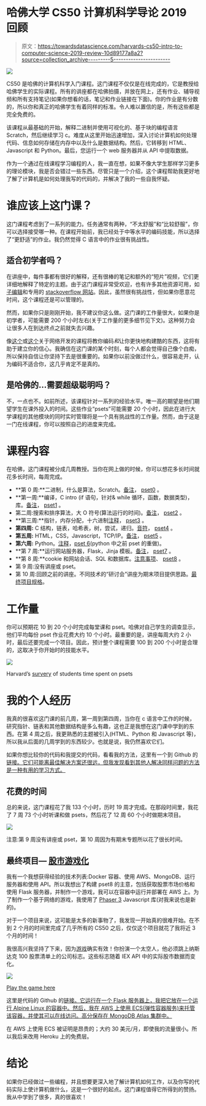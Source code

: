 # 哈佛大学 CS50 计算机科学导论 2019 回顾

> 原文：<https://towardsdatascience.com/harvards-cs50-intro-to-computer-science-2019-review-10d89177a8a2?source=collection_archive---------5----------------------->

![](img/3c762a6f72678aeba14a18d580a885f3.png)

CS50 是哈佛的计算机科学入门课程。这门课程不仅仅是在线完成的，它是教授给哈佛学生的实际课程。所有的讲座都在哈佛拍摄，并放在网上，还有作业、辅导视频和所有支持笔记(如果你想看的话，笔记和作业链接在下面)。你的作业是有分数的，所以你和真正的哈佛学生有着同样的标准。令人难以置信的是，所有这些都是完全免费的。

该课程从最基础的开始，解释二进制并使用可视化的、基于块的编程语言 Scratch，然后继续学习 c。难度从这里开始迅速增加，深入讨论计算机如何处理代码、信息如何存储在内存中以及什么是数据结构。然后，它转移到 HTML、Javascript 和 Python。最后，您运行一个 web 服务器并从 API 中提取数据。

作为一个通过在线课程学习编程的人，我一直在想，如果不像大学生那样学习更多的理论模块，我是否会错过一些东西。尽管只是一个介绍，这个课程帮助我更好地了解了计算机是如何处理我写的代码的，并解决了我的一些自我怀疑。

# 谁应该上这门课？

这门课程考虑到了一系列的能力。任务通常有两种，“不太舒服”和“比较舒服”，你可以选择接受哪一种。在课程开始前，我已经处于中等水平的编码技能，所以选择了“更舒适”的作业。我仍然觉得 C 语言中的作业很有挑战性。

## 适合初学者吗？

在讲座中，每件事都有很好的解释，还有很棒的笔记和额外的“短片”视频，它们更详细地解释了特定的主题。由于这门课程非常受欢迎，也有许多其他资源可用，如[子编辑](https://www.reddit.com/r/cs50/)和专用的 [stackoverflow 网站](https://cs50.stackexchange.com/)。因此，虽然很有挑战性，但如果你愿意花时间，这个课程还是可以管理的。

然而，如果你只是刚刚开始，我不建议你这么做。这门课的工作量很大，如果你是初学者，可能需要 200 个小时左右(关于工作量的更多细节见下文)。这种努力会让很多人在到达终点之前就失去兴趣。

像[这个](https://www.udemy.com/the-complete-web-developer-course-2/)或[这个](https://www.udemy.com/the-web-developer-bootcamp/)关于网络开发的课程将教你编码*和*让你更快地构建酷的东西，这将有助于建立你的信心。我确信在这门课的某个时刻，每个人都会觉得自己像个白痴，所以保持自信让你坚持下去是很重要的。如果你以前没做过什么，很容易走开，认为编码不适合你，这几乎肯定不是真的。

## 是哈佛的…需要超级聪明吗？

不，一点也不。如前所述，该课程针对一系列的经验水平。唯一高的期望是他们期望学生在课外投入的时间。这些作业“psets”可能需要 20 个小时，因此在进行大学课程的其他模块的同时实时管理将是一个具有挑战性的工作量。然而，由于这是一门在线课程，你可以按照自己的进度来完成。

# 课程内容

在哈佛，这门课程被分成几周教授。当你在网上做的时候，你可以想花多长时间就花多长时间，每周完成。

*   **第 0 周:**二进制，什么是算法，Scratch。[备注](https://cs50.harvard.edu/college/weeks/0/notes/)， [pset0](https://docs.cs50.net/2019/x/psets/0/index.html) 。
*   **第一周:**编译，C intro (if 语句，针对& while 循环，函数，数据类型)，库。[备注](https://cs50.harvard.edu/college/weeks/1/notes/)， [pset1](https://docs.cs50.net/2019/x/psets/1/index.html) 。
*   第二周:搜索和排序算法，大 O 符号(算法运行的时间)。[备注](https://cs50.harvard.edu/college/weeks/2/notes/)， [pset2](https://docs.cs50.net/2019/x/psets/2/index.html) 。
*   **第三周:**指针，内存分配，十六进制[注释](https://cs50.harvard.edu/college/weeks/3/notes/)， [pset3](https://docs.cs50.net/2019/x/psets/3/index.html) 。
*   **第四周:** C 结构，链表，哈希表，树，尝试，递归。[音符](https://cs50.harvard.edu/college/weeks/4/notes/)， [pset4](https://docs.cs50.net/2019/x/psets/4/index.html) 。
*   **第五周:** HTML，CSS，Javascript，TCP/IP。[备注](https://cs50.harvard.edu/college/weeks/5/notes/)， [pset5](https://docs.cs50.net/2019/x/psets/5/index.html) 。
*   **第六周:** Python。[注释](https://cs50.harvard.edu/college/weeks/6/notes/)，[pset 6](https://docs.cs50.net/2019/x/psets/6/index.html)(python 中之前 pset 的重做)。
*   **第 7 周:**运行网站服务器，Flask，Jinja 模板。[备注](https://cs50.harvard.edu/college/weeks/7/notes/)， [pset7](https://docs.cs50.net/2019/x/psets/7/index.html) 。
*   **第 8 周:**cookie 和网站会话、SQL 和数据库。[注意事项](https://cs50.harvard.edu/college/weeks/8/notes/)、 [pset8](https://docs.cs50.net/2019/x/psets/8/index.html) 。
*   第 9 周:没有讲座或 pset。
*   第 10 周:回顾之前的讲座。不同技术的“研讨会”讲座为期末项目提供思路。[最终项目规格](https://docs.cs50.net/2019/x/project/project.html)。

# 工作量

你可以预期花 10 到 20 个小时完成每堂课和 pset。哈佛对自己学生的调查显示，他们平均每份 pset 作业花费大约 10 个小时。最重要的是，讲座每周大约 2 小时，最后还要完成一个项目。因此，预计整个课程需要 100 到 200 个小时是合理的，这取决于你开始时的技能水平。

![](img/75b00704c586fb50cacbb18ba2585416.png)

Harvard’s [survery](https://cs50.harvard.edu/college/2019/fall/faqs/#how-much-work-is-cs50) of students time spent on psets

# 我的个人经历

我真的很喜欢这门课的前几周，第一周到第四周，当你在 c 语言中工作的时候，研究指针、链表和其他数据结构是多么有趣，这也正是我想在这门课中学到的东西。在第 4 周之后，我更熟悉的主题被引入(HTML、Python 和 Javascript 等)，所以我从后面的几周学到的东西较少。也就是说，我仍然喜欢它们。

如果你想比较你的代码和我提交的代码，看看我的方法，这里有一个到 Github 的[链接。它们可能离最佳解决方案还很远，但我发现看到其他人解决同样问题的方法是一种有用的学习方式。](https://github.com/MarkMacArdle/cs50)

## 花费的时间

总的来说，这门课程花了我 133 个小时，历时 19 周才完成。在那段时间里，我花了 7 周 73 个小时听课和做 psets，然后花了 12 周 60 个小时做期末项目。

![](img/82d8220b844b632e157ad926db2626ba.png)

注意:第 9 周没有讲座或 pset，第 10 周因为有期末专题所以花了很长时间。

## 最终项目— [股市游戏化](https://fathomless-eyrie-94084.herokuapp.com/)

我有一个我想获得经验的技术列表:Docker 容器、使用 AWS、MongoDB、运行服务器和使用 API。所以我想出了构建 pset8 的主意，包括获取股票市场价格和使用 Flask 服务器，并制作一个游戏，我可以在容器中运行并部署在 AWS 上。为了制作一个基于网络的游戏，我使用了 [Phaser 3](https://phaser.io/tutorials/making-your-first-phaser-3-game/part1) Javascript 库(对我来说也是新的)。

对于一个项目来说，这可能是太多的新事物了，我发现一开始真的很难开始。在不到 2 个月的时间里完成了几乎所有的 CS50 之后，仅仅这个项目就花了我将近 3 个月的时间！

我很高兴我坚持了下来，因为[游戏](https://fathomless-eyrie-94084.herokuapp.com/)确实有效！你扮演一个太空人，他必须跳上纳斯达克 100 股票清单上的公司标志。这些标志随着 IEX API 中的实际股市数据而变化。

![](img/47acd2631e6f58fdb882f00791b73319.png)

[Play the game here](https://fathomless-eyrie-94084.herokuapp.com/)

这里是代码的 Github 的[链接。它运行在一个 Flask 服务器上，我把它放在一个运行 Alpine Linux 的容器中。然后，我在 AWS 上使用 ECS(弹性容器服务)来托管该容器，并使其可以在线访问。高分保存在 MongoDB Atlas 集群中。](https://github.com/MarkMacArdle/stock_game)

在 AWS 上使用 ECS 被证明是昂贵的；大约 30 美元/月，即使我的流量很小。所以我后来改用 Heroku 上的免费层。

# 结论

如果你已经做过一些编程，并且想要更深入地了解计算机如何工作，以及你写的代码实际上使计算机做什么，这是一个很好的起点。这门课程值得它所得到的赞扬。我从中学到了很多，真的很喜欢！